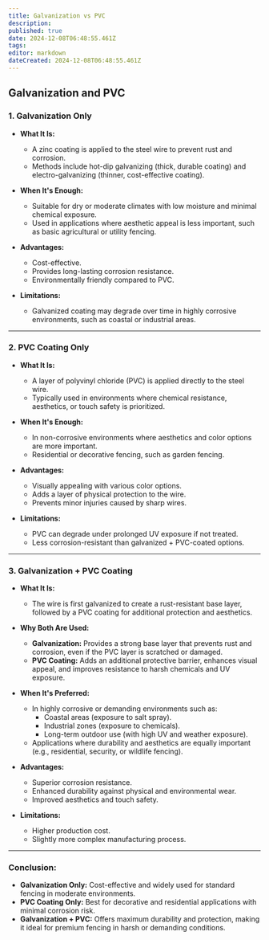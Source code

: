 ```yaml
---
title: Galvanization vs PVC
description: 
published: true
date: 2024-12-08T06:48:55.461Z
tags: 
editor: markdown
dateCreated: 2024-12-08T06:48:55.461Z
---
```


## Galvanization and PVC

### **1. Galvanization Only**
- **What It Is:**
  - A zinc coating is applied to the steel wire to prevent rust and corrosion.
  - Methods include hot-dip galvanizing (thick, durable coating) and electro-galvanizing (thinner, cost-effective coating).

- **When It's Enough:**
  - Suitable for dry or moderate climates with low moisture and minimal chemical exposure.
  - Used in applications where aesthetic appeal is less important, such as basic agricultural or utility fencing.

- **Advantages:**
  - Cost-effective.
  - Provides long-lasting corrosion resistance.
  - Environmentally friendly compared to PVC.

- **Limitations:**
  - Galvanized coating may degrade over time in highly corrosive environments, such as coastal or industrial areas.

---

### **2. PVC Coating Only**
- **What It Is:**
  - A layer of polyvinyl chloride (PVC) is applied directly to the steel wire.
  - Typically used in environments where chemical resistance, aesthetics, or touch safety is prioritized.

- **When It's Enough:**
  - In non-corrosive environments where aesthetics and color options are more important.
  - Residential or decorative fencing, such as garden fencing.

- **Advantages:**
  - Visually appealing with various color options.
  - Adds a layer of physical protection to the wire.
  - Prevents minor injuries caused by sharp wires.

- **Limitations:**
  - PVC can degrade under prolonged UV exposure if not treated.
  - Less corrosion-resistant than galvanized + PVC-coated options.

---

### **3. Galvanization + PVC Coating**
- **What It Is:**
  - The wire is first galvanized to create a rust-resistant base layer, followed by a PVC coating for additional protection and aesthetics.

- **Why Both Are Used:**
  - **Galvanization:** Provides a strong base layer that prevents rust and corrosion, even if the PVC layer is scratched or damaged.
  - **PVC Coating:** Adds an additional protective barrier, enhances visual appeal, and improves resistance to harsh chemicals and UV exposure.

- **When It's Preferred:**
  - In highly corrosive or demanding environments such as:
    - Coastal areas (exposure to salt spray).
    - Industrial zones (exposure to chemicals).
    - Long-term outdoor use (with high UV and weather exposure).
  - Applications where durability and aesthetics are equally important (e.g., residential, security, or wildlife fencing).

- **Advantages:**
  - Superior corrosion resistance.
  - Enhanced durability against physical and environmental wear.
  - Improved aesthetics and touch safety.

- **Limitations:**
  - Higher production cost.
  - Slightly more complex manufacturing process.

---

### **Conclusion:**
- **Galvanization Only:** Cost-effective and widely used for standard fencing in moderate environments.  
- **PVC Coating Only:** Best for decorative and residential applications with minimal corrosion risk.  
- **Galvanization + PVC:** Offers maximum durability and protection, making it ideal for premium fencing in harsh or demanding conditions.  
